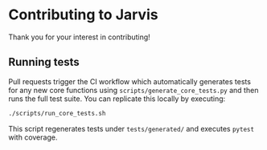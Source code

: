 # Contributing to Jarvis

Thank you for your interest in contributing!

## Running tests

Pull requests trigger the CI workflow which automatically generates tests for any new core functions using `scripts/generate_core_tests.py` and then runs the full test suite. You can replicate this locally by executing:

```bash
./scripts/run_core_tests.sh
```

This script regenerates tests under `tests/generated/` and executes `pytest` with coverage.
